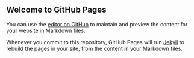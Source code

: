 ## Welcome to GitHub Pages

You can use the [editor on GitHub](https://github.com/ZongHeTong/ZongHeTong.github.io/edit/master/README.md) to maintain and preview the content for your website in Markdown files.

Whenever you commit to this repository, GitHub Pages will run [Jekyll](https://jekyllrb.com/) to rebuild the pages in your site, from the content in your Markdown files.
